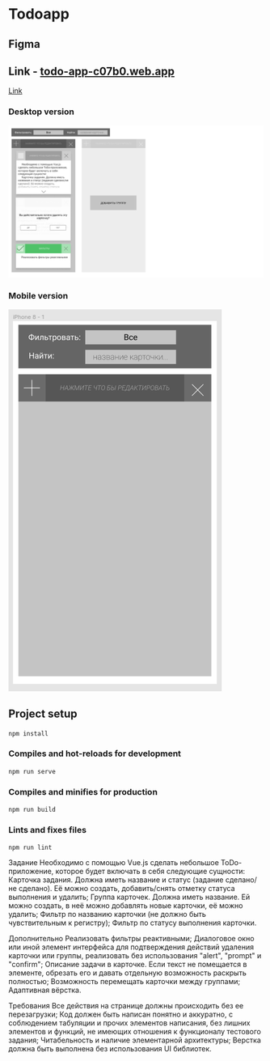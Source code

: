 
# Todoapp  
  
## Figma 

## Link - [todo-app-c07b0.web.app](https://todo-app-c07b0.web.app/)

[Link](https://www.figma.com/file/uNr6pwcMVEDzbA0n3FnAc9/Untitled?node-id=0:1)
### Desktop version 
 ![Desktop version](desktop_version.png)
### Mobile version
 ![mobile version](mob_version.png)
## Project setup  
```  
npm install  
```  
  
### Compiles and hot-reloads for development  
```  
npm run serve  
```  
  
### Compiles and minifies for production  
```  
npm run build  
```  
  
### Lints and fixes files  
```  
npm run lint  
```  

Задание
Необходимо с помощью Vue.js сделать небольшое ToDo-приложение, которое будет включать в себя следующие сущности:
Карточка задания. Должна иметь название и статус (задание сделано/не сделано). Её можно создать, добавить/снять отметку статуса выполнения и удалить;
Группа карточек. Должна иметь название. Ей можно создать, в неё можно добавлять новые карточки, её можно удалить;
Фильтр по названию карточки (не должно быть чувствительным к регистру);
Фильтр по статусу выполнения карточки.

Дополнительно
Реализовать фильтры реактивными;
Диалоговое окно или иной элемент интерфейса для подтверждения действий удаления карточки или группы, реализовать без использования "alert", "prompt" и "confirm";
Описание задачи в карточке. Если текст не помещается в элементе, обрезать его и давать отдельную возможность раскрыть полностью;
Возможность перемещать карточки между группами;
Адаптивная вёрстка.

Требования
Все действия на странице должны происходить без ее перезагрузки;
Код должен быть написан понятно и аккуратно, с соблюдением табуляции и прочих элементов написания, без лишних элементов и функций, не имеющих отношения к функционалу тестового задания;
Читабельность и наличие элементарной архитектуры;
Верстка должна быть выполнена без использования UI библиотек.


